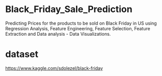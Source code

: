 # Black_Friday_Sale_Prediction
Predicting Prices for the products to be sold on Black Friday in US using Regression Analysis, Feature Engineering, Feature Selection, Feature Extraction and Data analysis - Data Visualizations.

# dataset
https://www.kaggle.com/sdolezel/black-friday
